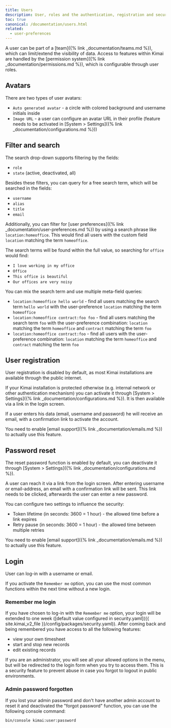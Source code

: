 ```yaml
---
title: Users
description: User, roles and the authentication, registration and security system in Kimai
toc: true
canonical: /documentation/users.html
related:
  - user-preferences
---
```


A user can be part of a [team]({% link _documentation/teams.md %}), which can limit/extend the visibility of data.
Access to features within Kimai are handled by the [permission system]({% link _documentation/permissions.md %}), which is configurable through user roles.

## Avatars

There are two types of user avatars:

- `Auto generated avatar` - a circle with colored background and username initials inside
- `Image URL` - a user can configure an avatar URL in their profile (feature needs to be activated in [System > Settings]({% link _documentation/configurations.md %}))

## Filter and search

The search drop-down supports filtering by the fields:
- `role`
- `state` (active, deactivated, all)

Besides these filters, you can query for a free search term, which will be searched in the fields:
- `username`
- `alias`
- `title`
- `email`

Additionally, you can filter for [user preferences]({% link _documentation/user-preferences.md %}) by using a search phrase like `location:homeoffice`.
This would find all users with the custom field `location` matching the term `homeoffice`.

The search terms will be found within the full value, so searching for `office` would find:
- `I love working in my office`
- `Office`
- `This office is beautiful`
- `Our offices are very noisy`

You can mix the search term and use multiple meta-field queries:
- `location:homeoffice hello world` - find all users matching the search term `hello world` with the user-preference `location` matching the term `homeoffice`
- `location:homeoffice contract:foo foo` - find all users matching the search term `foo` with the user-preference combination: `location` matching the term `homeoffice` and `contract` matching the term `foo`
- `location:homeoffice contract:foo` - find all users with the user-preference combination: `location` matching the term `homeoffice` and `contract` matching the term `foo`

## User registration

User registration is disabled by default, as most Kimai installations are available through the public internet.

If your Kimai installation is protected otherwise (e.g. internal network or other authentication mechanism) you can
activate it through [System > Settings]({% link _documentation/configurations.md %}). It is then available via a link in the login screen.

If a user enters his data (email, username and password) he will receive an email, with a confirmation link to activate the account.

You need to enable [email support]({% link _documentation/emails.md %}) to actually use this feature.

## Password reset

The reset password function is enabled by default, you can deactivate it through [System > Settings]({% link _documentation/configurations.md %}).

A user can reach it via a link from the login screen. After entering username or email-address, an email with a confirmation link will be sent.
This link needs to be clicked, afterwards the user can enter a new password.

You can configure two settings to influence the security:

- Token lifetime (in seconds: 3600 = 1 hour) - the allowed time before a link expires
- Retry pause (in seconds: 3600 = 1 hour) - the allowed time between multiple retries

You need to enable [email support]({% link _documentation/emails.md %}) to actually use this feature.

## Login

User can log-in with a username or email.

If you activate the `Remember me` option, you can use the most common functions within the next time without a new login.

### Remember me login

If you have chosen to log-in with the `Remember me` option, your login will be extended to one week ([default value configured in security.yaml]({{ site.kimai_v2_file }}/config/packages/security.yaml)).
After coming back and being remembered you have access to all the following features:

- view your own timesheet
- start and stop new records
- edit existing records

If you are an administrator, you will see all your allowed options in the menu, but will be redirected to the login
form when you try to access them. This is a security feature to prevent abuse in case you forgot to logout in public
environments.

### Admin password forgotten

If you lost your admin password and don't have another admin account to reset it and deactivated the "forgot password" function,
you can use the following console command:

```bash
bin/console kimai:user:password
```
